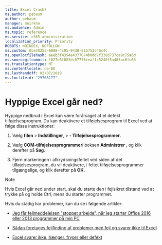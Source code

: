 ```yaml
---
title: Excel Crash?
ms.author: pebaum
author: pebaum
manager: mnirkhe
ms.audience: Admin
ms.topic: reference
ms.service: o365-administration
localization_priority: Priority
ROBOTS: NOINDEX, NOFOLLOW
ms.custom: 0ba48253-6088-4c95-94d8-815753c46c4c
ms.openlocfilehash: aeeb3f4394e4377074b0dd7f330d737ca9c75a6d
ms.sourcegitcommit: f027e6f083dc07776ceaf1c5240f5a48fac6fc66
ms.translationtype: MT
ms.contentlocale: da-DK
ms.lasthandoff: 02/07/2019
ms.locfileid: "29768177"
---
```

# <a name="frequent-excel-crashes"></a>Hyppige Excel går ned?

Hyppige nedbrud i Excel kan være forårsaget af et defekt tilføjelsesprogram. Du kan deaktivere et tilføjelsesprogram til Excel ved at følge disse instruktioner:
  
1. Vælg **filen** \> **Indstillinger**, \> **- Tilføjelsesprogrammer**.
    
2. Vælg **COM-tilføjelsesprogrammer**i boksen **Administrer** , og klik derefter på **Søg**.
    
3. Fjern markeringen i afkrydsningsfeltet ved siden af det tilføjelsesprogram, du vil deaktivere, i feltet tilføjelsesprogrammer tilgængelige, og klik derefter på **OK**.
    
> [!NOTE]
> Hvis Excel går ned under start, skal du starte den i fejlsikret tilstand ved at trykke på og holde Ctrl, mens du starter programmet. 
  
Hvis du stadig har problemer, kan du se i følgende artikler:
  
- [Jeg får fejlmeddelelsen "stoppet arbejde", når jeg starter Office 2016 eller 2013 programmer på min PC](https://support.office.com/article/52bd7985-4e99-4a35-84c8-2d9b8301a2fa.aspx)
    
- [Sådan foretages fejlfinding af problemer med fejl og svarer ikke til Excel](https://support.microsoft.com/help/2758592/how-to-troubleshoot-crashing-and-not-responding-issues-with-excel)
    
- [Excel svarer ikke, hænger, fryser eller defekt](https://support.office.com/article/37e7d3c9-9e84-40bf-a805-4ca6853a1ff4.aspx)
    
